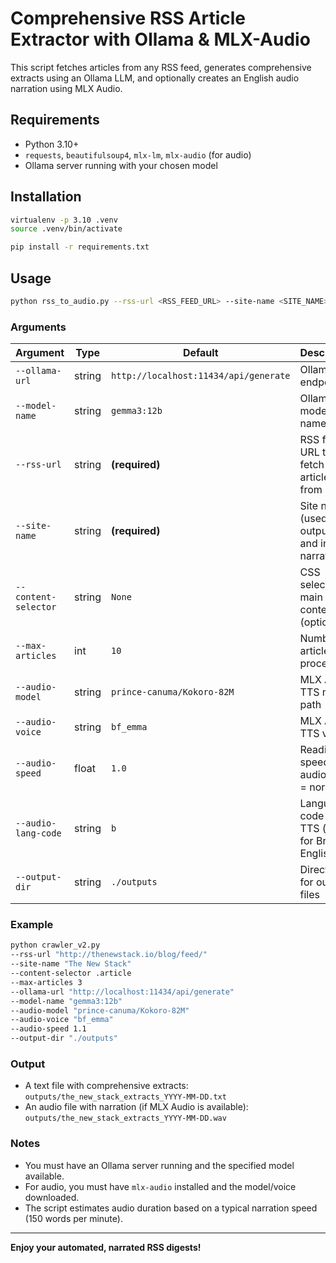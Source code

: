 # Comprehensive RSS Article Extractor with Ollama & MLX-Audio

This script fetches articles from any RSS feed, generates comprehensive extracts using an Ollama LLM, and optionally creates an English audio narration using MLX Audio.

## Requirements

- Python 3.10+
- `requests`, `beautifulsoup4`, `mlx-lm`, `mlx-audio` (for audio)
- Ollama server running with your chosen model

## Installation

```bash
virtualenv -p 3.10 .venv
source .venv/bin/activate

pip install -r requirements.txt
```

## Usage

```bash
python rss_to_audio.py --rss-url <RSS_FEED_URL> --site-name <SITE_NAME> [options]
```

### Arguments

| Argument             | Type    | Default                               | Description                                                        |
|----------------------|---------|---------------------------------------|--------------------------------------------------------------------|
| `--ollama-url`       | string  | `http://localhost:11434/api/generate` | Ollama API endpoint                                                |
| `--model-name`       | string  | `gemma3:12b`                          | Ollama model name                                                  |
| `--rss-url`          | string  | **(required)**                        | RSS feed URL to fetch articles from                                |
| `--site-name`        | string  | **(required)**                        | Site name (used in output files and intro narration)               |
| `--content-selector` | string  | `None`                                | CSS selector for main article content (optional)               |
| `--max-articles`     | int     | `10`                                  | Number of articles to process                                      |
| `--audio-model`      | string  | `prince-canuma/Kokoro-82M`            | MLX Audio TTS model path                                           |
| `--audio-voice`      | string  | `bf_emma`                             | MLX Audio TTS voice                                                |
| `--audio-speed`      | float   | `1.0`                                 | Reading speed for audio (1.0 = normal)                             |
| `--audio-lang-code`  | string  | `b`                                  | Language code for TTS (e.g., `b` for British English)                     |
| `--output-dir`       | string  | `./outputs`                           | Directory for output files                                         |

### Example

```bash
python crawler_v2.py
--rss-url "http://thenewstack.io/blog/feed/"
--site-name "The New Stack"
--content-selector .article
--max-articles 3
--ollama-url "http://localhost:11434/api/generate"
--model-name "gemma3:12b"
--audio-model "prince-canuma/Kokoro-82M"
--audio-voice "bf_emma"
--audio-speed 1.1
--output-dir "./outputs"
```

### Output

- A text file with comprehensive extracts:  
  `outputs/the_new_stack_extracts_YYYY-MM-DD.txt`
- An audio file with narration (if MLX Audio is available):  
  `outputs/the_new_stack_extracts_YYYY-MM-DD.wav`

### Notes

- You must have an Ollama server running and the specified model available.
- For audio, you must have `mlx-audio` installed and the model/voice downloaded.
- The script estimates audio duration based on a typical narration speed (150 words per minute).

---

**Enjoy your automated, narrated RSS digests!**
